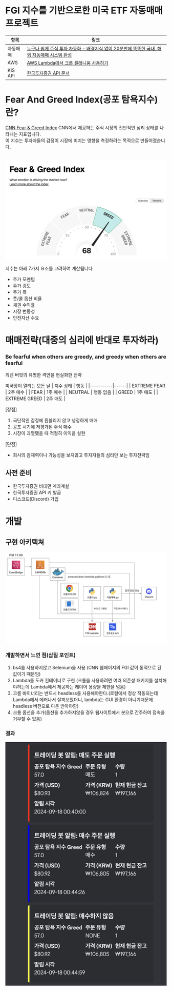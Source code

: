 # FGI 지수를 기반으로한 미국 ETF 자동매매 프로젝트

| 항목 | 링크 |
|------|------|
| 자동매매 | [누구나 쉽게 주식 투자 자동화 - 배경지식 없이 20분만에 똑똑한 국내, 해외 자동매매 시스템 완성](https://www.youtube.com/watch?v=2Hxfb5HT4kE&t=108s) |
| AWS | [AWS Lambda에서 크롬 셀레니움 사용하기](https://youtu.be/8XBkm9DD6Ic?si=A2MK2qkXNyTr70i8) |
| KIS API | [한국투자증권 API 문서](https://apiportal.koreainvestment.com/apiservice) |

# Fear And Greed Index(공포 탐욕지수)란?
[CNN Fear & Greed Index](https://edition.cnn.com/markets/fear-and-greed)
CNN에서 제공하는 주식 시장의 전반적인 심리 상태를 나타내는 지표입니다. <br>
이 지수는 투자자들의 감정이 시장에 미치는 영향을 측정하려는 목적으로 만들어졌습니다.<br><br>

![FGI](assets/FGI.jpeg)

지수는 아래 7가지 요소를 고려하여 계산됩니다
  - 주가 모멘텀
  - 주가 강도
  - 주가 폭
  - 풋/콜 옵션 비율
  - 채권 수익률
  - 시장 변동성
  - 안전자산 수요

# 매매전략(대중의 심리에 반대로 투자하라)
### Be fearful when others are greedy, and greedy when others are fearful

워렌 버핏의 유명한 격언을 현실화한 전략<br>

미국장이 열리는 모든 날
| 지수 상태 | 행동 |
|-----------|------|
| EXTREME FEAR | 2주 매수 |
| FEAR | 1주 매수 |
| NEUTRAL | 행동 없음 |
| GREED | 1주 매도 |
| EXTREME GREED | 2주 매도 |

[장점]
1. 극단적인 감정에 휩쓸리지 않고 냉정하게 매매
2. 공포 시기에 저평가된 주식 매수
3. 시장이 과열됐을 때 적절히 이익을 실현

[단점]
- 회사의 잠재력이나 가능성을 보지않고 투자자들의 심리만 보는 투자전략임

## 사전 준비
- 한국투자증권 비대면 계좌계설
- 한국투자증권 API 키 발급
- 디스코드(Discord) 가입

# 개발

## 구현 아키텍쳐
![FGI](assets/architecture.jpeg)

### 개발하면서 느낀 점(삽질 포인트)
1. bs4를 사용하지않고 Selenium을 사용 (CNN 웹페이지의 FGI 값이 동적으로 된 값이기 때문임)
2. Lambda를 도커 컨테이너로 구현 (크롬을 사용하려면 여러 의존성 패키지를 설치해야하는데 Lambda에서 제공하는 레이어 용량을 제한을 넘음)
3. 크롬 바이너리는 반드시 headless를 사용해야한다.(로컬에서 정상 작동되는데 Lambda에서 에러나서 살펴보았더니, lambda는 GUI 환경이 아니기때문에 headless 버전으로 다운 받아야함)
4. 크롬 옵션을 추가(옵션을 추가하지않을 경우 웹사이트에서 봇으로 간주하여 접속을 거부할 수 있음)

### 결과
![FGI](assets/result.jpeg)


